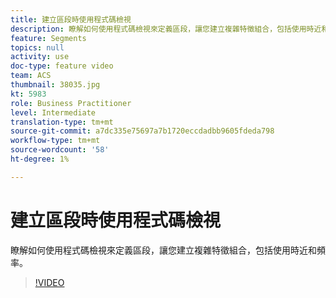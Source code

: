 ```yaml
---
title: 建立區段時使用程式碼檢視
description: 瞭解如何使用程式碼檢視來定義區段，讓您建立複雜特徵組合，包括使用時近和頻率。
feature: Segments
topics: null
activity: use
doc-type: feature video
team: ACS
thumbnail: 38035.jpg
kt: 5983
role: Business Practitioner
level: Intermediate
translation-type: tm+mt
source-git-commit: a7dc335e75697a7b1720eccdadbb9605fdeda798
workflow-type: tm+mt
source-wordcount: '58'
ht-degree: 1%

---
```



# 建立區段時使用程式碼檢視

瞭解如何使用程式碼檢視來定義區段，讓您建立複雜特徵組合，包括使用時近和頻率。

>[!VIDEO](https://video.tv.adobe.com/v/38035/?quality=12&learn=on)
